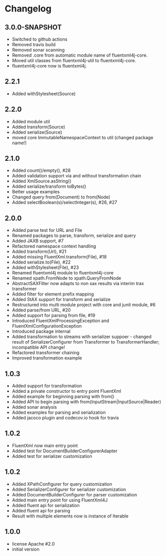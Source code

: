 # Changelog

## 3.0.0-SNAPSHOT
* Switched to github actions
* Removed travis build
* Removed sonar scanning
* Removed .core from automatic module name of fluentxml4j-core.
* Moved util classes from fluentxml4j-util to fluentxml4j-core.
* fluentxml4j-core now is fluentxml4j.

## 2.2.1
* Added withStylesheet(Source)

## 2.2.0
* Added module util
* Added transform(Source)
* Added serialize(Source)
* moved core ImmutableNamespaceContext to util (changed package name!)

## 2.1.0
* Added count()/empty(), #28
* Added validation support via and without transformation chain
* Added XmlSource.asString()
* Added serialize/transform toBytes()
* Better usage examples
* Changed query from(Document) to from(Node)
* Added selectBoolean(s)/selectInteger(s), #26, #27

## 2.0.0
* Added parse test for URL and File
* Renamed packages to parse, transform, serialize and query
* Added JAXB support, #7
* Refactored namespace context handling
* Added transform(Url), #21
* Added missing FluentXml.transform(File), #18
* Added serialize.to(File), #22
* Added withStylesheet(File), #23
* Renamed fluentxml4j module to fluentxml4j-core
* Renamed xpath.FromNode to xpath.QueryFromNode
* AbstractSAXFilter now adapts to non sax results via interim trax transformer
* Added filter for element prefix mapping
* Added StAX support for transform and serialize
* Restructured into multi module project with core and junit module, #6
* Added parse/from URL, #20
* Added support for parsing from file, #19
* Introduced FluentXmlProcessingException and FluentXmlConfigurationException
* Introduced package internal
* Added transformation to streams with serializer suppoer - changed result of SerializerConfigurer from Transformer to TransformerHandler; incompatible API change!
* Refactored transformer chaining
* Improved transformation example

## 1.0.3
* Added support for transformation
* Added a private constructor to entry point FluentXml
* Added example for beginning parsing with from()
* Added API to begin parsing with from(InputStream|InputSource|Reader)
* Added sonar analysis
* Added examples for parsing and serialization
* Added jacoco plugin and codecov.io hook for travis

## 1.0.2
* FluentXml now main entry point
* Added test for DocumentBuilderConfigurerAdapter
* Added test for serializer customization

## 1.0.2
* Added XPathConfigurer for query customization
* Added SerializerConfigurer for serializer customization
* Added DocumentBuilderConfigurer for parser customization
* Added main entry point for using FluentXml4J
* Added fluent api for serialization
* Added fluent api for parsing
* Result with multiple elements now is instance of Iterable

## 1.0.0
* license Apache #2.0
* initial version
